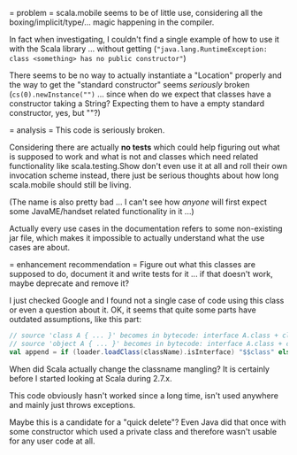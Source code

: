 = problem =
scala.mobile seems to be of little use, considering all the boxing/implicit/type/... magic happening in the compiler.

In fact when investigating, I couldn't find a single example of how to use it with the Scala library ... without getting (`"java.lang.RuntimeException: class <something> has no public constructor"`)

There seems to be no way to actually instantiate a "Location" properly and the way to get the "standard constructor" seems *seriously* broken (`cs(0).newInstance("")` ... since when do we expect that classes have a constructor taking a String? Expecting them to have a empty standard constructor, yes, but ""?)

= analysis =
This code is seriously broken.

Considering there are actually **no tests** which could help figuring out what is supposed to work and what is not and classes which need related functionality like scala.testing.Show don't even use it at all and roll their own invocation scheme instead, there just be serious thoughts about how long scala.mobile should still be living. 

(The name is also pretty bad ... I can't see how *anyone* will first expect some JavaME/handset related functionality in it ...)

Actually every use cases in the documentation refers to some non-existing jar file, which makes it impossible to actually understand what the use cases are about. 

= enhancement recommendation =
Figure out what this classes are supposed to do, document it and write tests for it ... if that doesn't work, maybe deprecate and remove it?

I just checked Google and I found not a single case of code using this class or even a question about it.
OK, it seems that quite some parts have outdated assumptions, like this part:

```scala
// source 'class A { ... }' becomes in bytecode: interface A.class + class A$$class.class
// source 'object A { ... }' becomes in bytecode: interface A.class + class A$$.class
val append = if (loader.loadClass(className).isInterface) "$$class" else "$$"
```

When did Scala actually change the classname mangling? It is certainly before I started looking at Scala during 2.7.x. 

This code obviously hasn't worked since a long time, isn't used anywhere and mainly just throws exceptions.

Maybe this is a candidate for a "quick delete"?
Even Java did that once with some constructor which used a private class and therefore wasn't usable for any user code at all.
